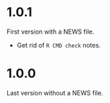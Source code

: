 
# 1.0.1

First version with a NEWS file.

* Get rid of `R CMD check` notes.

# 1.0.0

Last version without a NEWS file.
